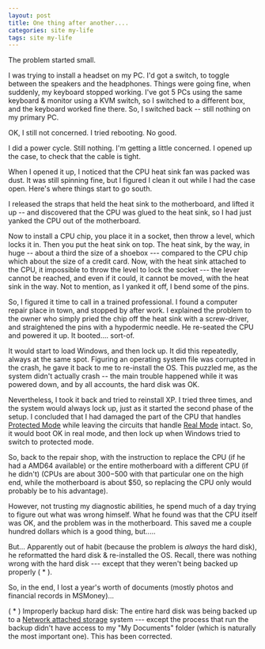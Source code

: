 ```yaml
---
layout: post
title: One thing after another....
categories: site my-life
tags: site my-life
---
```


  
The problem started small.

I was trying to install a headset on my PC.  I'd got a switch, to toggle between the speakers and the headphones.  Things were going fine, when suddenly, my keyboard stopped working.   I've got 5 PCs using the same keyboard & monitor using a KVM switch, so I switched to a different box, and the keyboard worked fine there.  So, I switched back -- still nothing on my primary PC.

OK, I still not concerned.  I tried rebooting.  No good.

I did a power cycle.  Still nothing.  I'm getting a little concerned.  I opened up the case, to check that the cable is tight.  

When I opened it up, I noticed that the CPU heat sink fan was packed was dust.  It was still spinning fine, but I figured I clean it out while I had the case open.  Here's where things start to go south.

I released the straps that held the heat sink to the motherboard, and lifted it up -- and discovered that the CPU was glued to the heat sink, so I had just yanked the CPU out of the motherboard.

Now to install a CPU chip, you place it in a socket, then throw a level, which locks it in.  Then you put the heat sink on top.  The heat sink, by the way, in huge -- about a third the size of a shoebox --- compared to the CPU chip which about the size of a credit card.  Now, with the heat sink attached to the CPU, it impossible to throw the level to lock the socket --- the lever cannot be reached, and even if it could, it cannot be moved, with the heat sink in the way.   Not to mention, as I yanked it off, I bend some of the pins.

So, I figured it time to call in a trained professional.  I found a computer repair place in town, and stopped by after work.  I explained the problem to the owner who simply pried the chip off the heat sink with a screw-driver, and straightened the pins with  a hypodermic needle.  He re-seated the CPU and powered it up.  It booted.... sort-of.

It would start to load Windows, and then lock up. It did this repeatedly, always at the same spot.  Figuring an operating system file was corrupted in the crash, he gave it back to me to re-install the OS.  This puzzled me, as the system didn't actually crash -- the main trouble happened while it was powered down, and by all accounts, the hard disk was OK.

Nevertheless, I took it back and tried to reinstall XP.  I tried three times, and the system would always lock up, just as it started the second phase of the setup.  I concluded that I had damaged the part of the CPU that handles [Protected Mode](http://en.wikipedia.org/wiki/Protected_mode) while leaving the circuits that handle [Real Mode](http://en.wikipedia.org/wiki/Real_mode) intact.  So, it would boot OK in real mode, and then lock up when Windows tried to switch to protected mode.

So, back to the repair shop, with the instruction to replace the CPU (if he had a AMD64 available) or the entire motherboard with a different CPU (if he didn't)  (CPUs are about $300-$500 with that particular one on the high end, while the motherboard is about $50, so replacing the CPU only would probably be to his advantage).

However, not trusting my diagnostic abilities, he spend much of a day trying to figure out what was wrong himself.  What he found was that the CPU itself was OK, and the problem was in the motherboard.  This saved me a couple hundred dollars which is a good thing, but.....

But... Apparently out of habit (because the problem is *always* the hard disk), he reformatted the hard disk & re-installed the OS. Recall, there was nothing wrong with the hard disk --- except that they weren't being backed up properly ( * ).  

So, in the end, I lost a year's worth of documents (mostly photos and financial records in MSMoney)...

( * ) Improperly backup hard disk:  The entire hard disk was being backed up to a [Network attached storage](http://en.wikipedia.org/wiki/Network-attached_storage) system --- except the process that run the backup didn't have access to my "My Documents" folder (which is naturally the most important one). This has been corrected.
